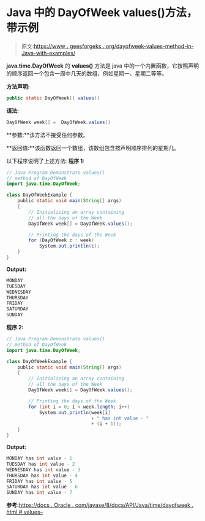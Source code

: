 # Java 中的 DayOfWeek values()方法，带示例

> 原文:[https://www . geesforgeks . org/dayofweek-values-method-in-Java-with-examples/](https://www.geeksforgeeks.org/dayofweek-values-method-in-java-with-examples/)

**java.time.DayOfWeek** 的 **values()** 方法是 java 中的一个内置函数，它按照声明的顺序返回一个包含一周中几天的数组，例如星期一、星期二等等。

**方法声明:**

```java
public static DayOfWeek[] values()

```

**语法:**

```java
DayOfWeek week[] =  DayOfWeek.values()

```

**参数:**该方法不接受任何参数。

**返回值:**该函数返回一个数组，该数组包含按声明顺序排列的星期几。

以下程序说明了上述方法:
**程序 1:**

```java
// Java Program Demonstrate values()
// method of DayOfWeek
import java.time.DayOfWeek;

class DayOfWeekExample {
    public static void main(String[] args)
    {
        // Initializing an array containing
        // all the days of the Week
        DayOfWeek week[] = DayOfWeek.values();

        // Printing the days of the Week
        for (DayOfWeek c : week)
            System.out.println(c);
    }
}
```

**Output:**

```java
MONDAY
TUESDAY
WEDNESDAY
THURSDAY
FRIDAY
SATURDAY
SUNDAY

```

**程序 2:**

```java
// Java Program Demonstrate values()
// method of DayOfWeek
import java.time.DayOfWeek;

class DayOfWeekExample {
    public static void main(String[] args)
    {
        // Initializing an array containing
        // all the days of the Week
        DayOfWeek week[] = DayOfWeek.values();

        // Printing the days of the Week
        for (int i = 0; i < week.length; i++)
            System.out.println(week[i]
                               + " has int value - "
                               + (i + 1));
    }
}
```

**Output:**

```java
MONDAY has int value - 1
TUESDAY has int value - 2
WEDNESDAY has int value - 3
THURSDAY has int value - 4
FRIDAY has int value - 5
SATURDAY has int value - 6
SUNDAY has int value - 7

```

**参考:**[https://docs . Oracle . com/javase/8/docs/API/Java/time/dayofweek . html # values–](https://docs.oracle.com/javase/8/docs/api/java/time/DayOfWeek.html#values--)